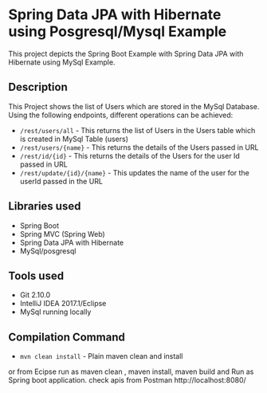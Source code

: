 # Spring Data JPA with Hibernate using Posgresql/Mysql Example
This project depicts the Spring Boot Example with Spring Data JPA with Hibernate using MySql Example.

## Description
This Project shows the list of Users which are stored in the MySql Database. Using the following endpoints, different operations can be achieved:
- `/rest/users/all` - This returns the list of Users in the Users table which is created in MySql Table (users)
- `/rest/users/{name}` - This returns the details of the Users passed in URL
- `/rest/id/{id}` - This returns the details of the Users for the user Id passed in URL
- `/rest/update/{id}/{name}` - This updates the name of the user for the userId passed in the URL

## Libraries used
- Spring Boot
- Spring MVC (Spring Web)
- Spring Data JPA with Hibernate
- MySql/posgresql

## Tools used
- Git 2.10.0
- IntelliJ IDEA 2017.1/Eclipse
- MySql running locally

## Compilation Command
- `mvn clean install` - Plain maven clean and install

or from Ecipse run as maven clean , maven install, maven build and Run as Spring boot application.
check apis from Postman http://localhost:8080/

